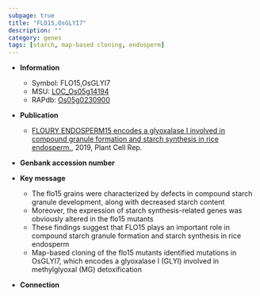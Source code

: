 ```yaml
---
subpage: true
title: "FLO15,OsGLYI7"
description: ""
category: genes
tags: [starch, map-based cloning, endosperm]
---
```


* **Information**  
    + Symbol: FLO15,OsGLYI7  
    + MSU: [LOC_Os05g14194](http://rice.plantbiology.msu.edu/cgi-bin/ORF_infopage.cgi?orf=LOC_Os05g14194)  
    + RAPdb: [Os05g0230900](http://rapdb.dna.affrc.go.jp/viewer/gbrowse_details/irgsp1?name=Os05g0230900)  

* **Publication**  
    + [FLOURY ENDOSPERM15 encodes a glyoxalase I involved in compound granule formation and starch synthesis in rice endosperm.](http://www.ncbi.nlm.nih.gov/pubmed?term=FLOURY+ENDOSPERM15+encodes+a+glyoxalase+I+involved+in+compound+granule+formation+and+starch+synthesis+in+rice+endosperm.%5BTitle%5D), 2019, Plant Cell Rep.

* **Genbank accession number**  

* **Key message**  
    + The flo15 grains were characterized by defects in compound starch granule development, along with decreased starch content
    + Moreover, the expression of starch synthesis-related genes was obviously altered in the flo15 mutants
    + These findings suggest that FLO15 plays an important role in compound starch granule formation and starch synthesis in rice endosperm
    + Map-based cloning of the flo15 mutants identified mutations in OsGLYI7, which encodes a glyoxalase I (GLYI) involved in methylglyoxal (MG) detoxification

* **Connection**  



